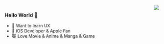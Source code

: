 <img align="right" src="https://github-readme-stats.vercel.app/api?username=tatsuz0u&show_icons=true&hide_title=true&hide_border=true&icon_color=CE1D2D&text_color=718096&bg_color=00000000&line_height=28" />

### Hello World 👋

- 🎨 Want to learn UX
- 📱 iOS Developer & Apple Fan
- 😸 Love Movie & Anime & Manga & Game
